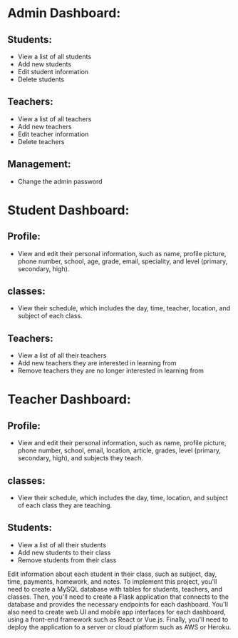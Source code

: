 # Admin Dashboard:
## Students:
- View a list of all students
- Add new students
- Edit student information
- Delete students
## Teachers:
- View a list of all teachers
- Add new teachers
- Edit teacher information
- Delete teachers
## Management:
- Change the admin password
# Student Dashboard:
## Profile:
- View and edit their personal information, such as name, profile picture, phone number, school, age, grade, email, speciality, and level (primary, secondary, high).
## classes:
- View their schedule, which includes the day, time, teacher, location, and subject of each class.
## Teachers:
- View a list of all their teachers
- Add new teachers they are interested in learning from
- Remove teachers they are no longer interested in learning from
# Teacher Dashboard:
## Profile:
- View and edit their personal information, such as name, profile picture, phone number, school, email, location, article, grades, level (primary, secondary, high), and subjects they teach.
## classes:
- View their schedule, which includes the day, time, location, and subject of each class they are teaching.
## Students:
- View a list of all their students
- Add new students to their class
- Remove students from their class

Edit information about each student in their class, such as subject, day, time, payments, homework, and notes.
To implement this project, you'll need to create a MySQL database with tables for students, teachers, and classes. Then, you'll need to create a Flask application that connects to the database and provides the necessary endpoints for each dashboard. You'll also need to create web UI and mobile app interfaces for each dashboard, using a front-end framework such as React or Vue.js. Finally, you'll need to deploy the application to a server or cloud platform such as AWS or Heroku.